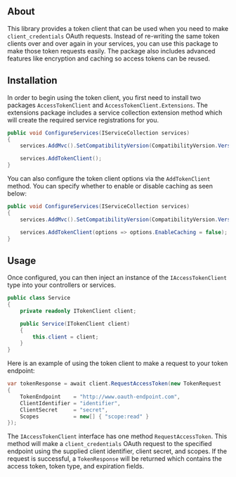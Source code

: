 ## About
This library provides a token client that can be used when you need to make ```client_credentials``` OAuth requests. Instead of re-writing the same token clients over and over again in your services, you can use this package to make those token requests easily. The package also includes advanced features like encryption and caching so access tokens can be reused.

## Installation
In order to begin using the token client, you first need to install two packages ```AccessTokenClient``` and ```AccessTokenClient.Extensions```. The extensions package includes a service collection extension method which will create the required service registrations for you.

```csharp
public void ConfigureServices(IServiceCollection services)
{
    services.AddMvc().SetCompatibilityVersion(CompatibilityVersion.Version_2_1);

    services.AddTokenClient();
}
```

You can also configure the token client options via the ```AddTokenClient``` method. You can specify whether to enable or disable caching as seen below:

```csharp
public void ConfigureServices(IServiceCollection services)
{
    services.AddMvc().SetCompatibilityVersion(CompatibilityVersion.Version_2_1);

    services.AddTokenClient(options => options.EnableCaching = false);
}
```

## Usage
Once configured, you can then inject an instance of the ```IAccessTokenClient``` type into your controllers or services. 

```csharp
public class Service
{
    private readonly ITokenClient client;

    public Service(ITokenClient client)
    {
        this.client = client;
    }
}
```

Here is an example of using the token client to make a request to your token endpoint:

```csharp
var tokenResponse = await client.RequestAccessToken(new TokenRequest
{
    TokenEndpoint    = "http://www.oauth-endpoint.com",
    ClientIdentifier = "identifier",
    ClientSecret     = "secret",
    Scopes           = new[] { "scope:read" }
});
```

The ```IAccessTokenClient``` interface has one method ```RequestAccessToken```. This method will make a ```client_credentials``` OAuth request to the specified endpoint using the supplied client identifier, client secret, and scopes. If the request is successful, a ```TokenResponse``` will be returned which contains the access token, token type, and expiration fields.

